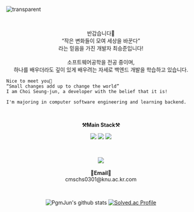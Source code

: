 ![transparent](https://capsule-render.vercel.app/api?type=transparent&fontColor=703ee5&text=Munseok's%20GitHub%20&height=150&fontSize=60&desc=Welcome!&descAlignY=75&descAlign=60)

   
<br>

<p align="center">
    반갑습니다👐 <br>
    “작은 변화들이 모여 세상을 바꾼다” <br>
    라는 믿음을 가진 개발자 최승준입니다! <br><br>
    소프트웨어공학을 전공 중이며, <br>
    하나를 배우더라도 깊이 있게 배우려는 자세로 백엔드 개발을 학습하고 있습니다.

    Nice to meet you👐
    “Small changes add up to change the world”
    I am Choi Seung-jun, a developer with the belief that it is!

    I'm majoring in computer software engineering and learning backend.
</p>

<br>

<p align="center">
    <Strong>⚒️Main Stack⚒️</Strong><br>
</p>

<p align="center" display="inline-block">
    <img src="https://img.shields.io/badge/JAVA-007396?style=for-the-badge&logo=java&logoColor=white"> 
    <img src="https://img.shields.io/badge/SpringBoot-6DB33F?style=for-the-badge&logo=SpringBoot&logoColor=white">
    <img src="https://img.shields.io/badge/AWS-232F3E?style=for-the-badge&logo=Amazon AWS&logoColor=white">
</p>

<br>
<p align="center">
   <a href="https://hits.seeyoufarm.com"><img src="https://hits.seeyoufarm.com/api/count/incr/badge.svg?url=https%3A%2F%2Fgithub.com%2FPgmJun%2Fhit-counter&count_bg=%2379C83D&title_bg=%23555555&icon=&icon_color=%23E7E7E7&title=hits&edge_flat=false"/></a>
<br><br>
<Strong>📧Email📧</Strong><br>cmschs0301@knu.ac.kr.com<br>

</p>

<br>

<div align="center">
    
![PgmJun's github stats](https://github-readme-stats.vercel.app/api?username=moonstar0301&show_icons=true)
[![Solved.ac Profile](http://mazassumnida.wtf/api/v2/generate_badge?boj=cmschs0301)](https://solved.ac/cmschs0301/)
    
</div>
